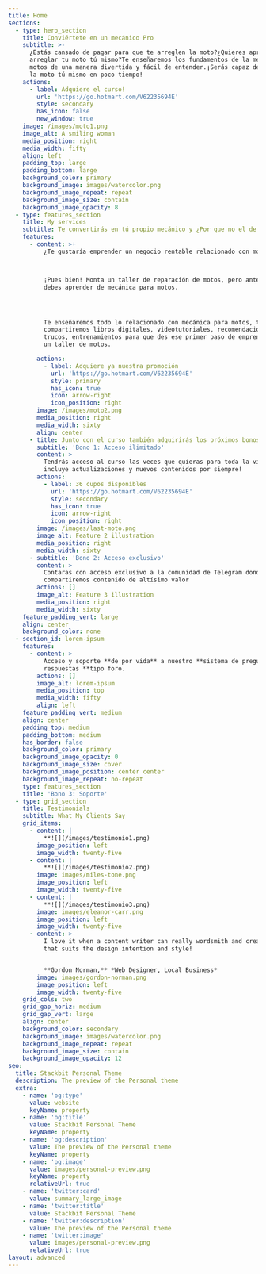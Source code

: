 ```yaml
---
title: Home
sections:
  - type: hero_section
    title: Conviértete en un mecánico Pro
    subtitle: >-
      ¿Estás cansado de pagar para que te arreglen la moto?¿Quieres aprender a
      arreglar tu moto tú mismo?Te enseñaremos los fundamentos de la mecánica de
      motos de una manera divertida y fácil de entender.¡Serás capaz de cuidar
      la moto tú mismo en poco tiempo!
    actions:
      - label: Adquiere el curso!
        url: 'https://go.hotmart.com/V62235694E'
        style: secondary
        has_icon: false
        new_window: true
    image: /images/moto1.png
    image_alt: A smiling woman
    media_position: right
    media_width: fifty
    align: left
    padding_top: large
    padding_bottom: large
    background_color: primary
    background_image: images/watercolor.png
    background_image_repeat: repeat
    background_image_size: contain
    background_image_opacity: 8
  - type: features_section
    title: My services
    subtitle: Te convertirás en tú propio mecánico y ¿Por que no el de tus amigos?
    features:
      - content: >+
          ¿Te gustaría emprender un negocio rentable relacionado con motos?



          ¡Pues bien! Monta un taller de reparación de motos, pero antes de esto
          debes aprender de mecánica para motos.




          Te enseñaremos todo lo relacionado con mecánica para motos, te
          compartiremos libros digitales, videotutoriales, recomendaciones,
          trucos, entrenamientos para que des ese primer paso de emprender con
          un taller de motos.

        actions:
          - label: Adquiere ya nuestra promoción
            url: 'https://go.hotmart.com/V62235694E'
            style: primary
            has_icon: true
            icon: arrow-right
            icon_position: right
        image: /images/moto2.png
        media_position: right
        media_width: sixty
        align: center
      - title: Junto con el curso también adquirirás los próximos bonos
        subtitle: 'Bono 1: Acceso ilimitado'
        content: >
          Tendrás acceso al curso las veces que quieras para toda la vida,
          incluye actualizaciones y nuevos contenidos por siempre!
        actions:
          - label: 36 cupos disponibles
            url: 'https://go.hotmart.com/V62235694E'
            style: secondary
            has_icon: true
            icon: arrow-right
            icon_position: right
        image: /images/last-moto.png
        image_alt: Feature 2 illustration
        media_position: right
        media_width: sixty
      - subtitle: 'Bono 2: Acceso exclusivo'
        content: >
          Contaras con acceso exclusivo a la comunidad de Telegram donde
          compartiremos contenido de altísimo valor
        actions: []
        image_alt: Feature 3 illustration
        media_position: right
        media_width: sixty
    feature_padding_vert: large
    align: center
    background_color: none
  - section_id: lorem-ipsum
    features:
      - content: >
          Acceso y soporte **de por vida** a nuestro **sistema de preguntas y
          respuestas **tipo foro.
        actions: []
        image_alt: lorem-ipsum
        media_position: top
        media_width: fifty
        align: left
    feature_padding_vert: medium
    align: center
    padding_top: medium
    padding_bottom: medium
    has_border: false
    background_color: primary
    background_image_opacity: 0
    background_image_size: cover
    background_image_position: center center
    background_image_repeat: no-repeat
    type: features_section
    title: 'Bono 3: Soporte'
  - type: grid_section
    title: Testimonials
    subtitle: What My Clients Say
    grid_items:
      - content: |
          **![](/images/testimonio1.png)
        image_position: left
        image_width: twenty-five
      - content: |
          **![](/images/testimonio2.png)
        image: images/miles-tone.png
        image_position: left
        image_width: twenty-five
      - content: |
          **![](/images/testimonio3.png)
        image: images/eleanor-carr.png
        image_position: left
        image_width: twenty-five
      - content: >-
          I love it when a content writer can really wordsmith and create copy
          that suits the design intention and style!


          **Gordon Norman,** *Web Designer, Local Business*
        image: images/gordon-norman.png
        image_position: left
        image_width: twenty-five
    grid_cols: two
    grid_gap_horiz: medium
    grid_gap_vert: large
    align: center
    background_color: secondary
    background_image: images/watercolor.png
    background_image_repeat: repeat
    background_image_size: contain
    background_image_opacity: 12
seo:
  title: Stackbit Personal Theme
  description: The preview of the Personal theme
  extra:
    - name: 'og:type'
      value: website
      keyName: property
    - name: 'og:title'
      value: Stackbit Personal Theme
      keyName: property
    - name: 'og:description'
      value: The preview of the Personal theme
      keyName: property
    - name: 'og:image'
      value: images/personal-preview.png
      keyName: property
      relativeUrl: true
    - name: 'twitter:card'
      value: summary_large_image
    - name: 'twitter:title'
      value: Stackbit Personal Theme
    - name: 'twitter:description'
      value: The preview of the Personal theme
    - name: 'twitter:image'
      value: images/personal-preview.png
      relativeUrl: true
layout: advanced
---
```

